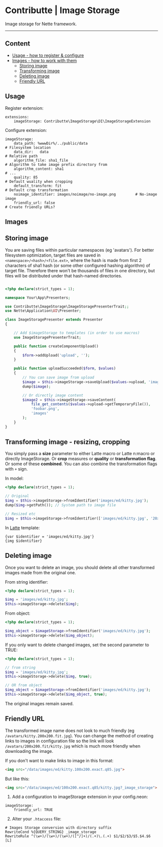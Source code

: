 # Contributte | Image Storage

Image storage for Nette framework.

---

## Content

- [Usage - how to register & configure](#usage)
- [Images - how to work with them](#images)
	- [Storing image](#storing-image)
	- [Transforming image](#transforming-image-resizing-cropping)
	- [Deleting image](#deleting-image)
	- [Friendly URL](#friendly-url)

## Usage

Register extension:
```neon
extensions:
	imageStorage: Contributte\ImageStorage\DI\ImageStorageExtension
```

Configure extension:
```neon
imageStorage:
	data_path: %wwwDir%/../public/data									# Filesystem location
	data_dir:	data																			# Relative path
	algorithm_file: sha1_file														# Algorithm to take image prefix directory from
	algorithm_content: sha1															# ...
	quality: 85																					# Default wuality when cropping
	default_transform: fit															# Default crop transformation
	noimage_identifier: images/noimage/no-image.png			# No-image image
	friendly_url: false																	# Create friendly URLs?
```

## Images

## Storing image

You are saving files within particular namespaces (eg 'avatars').
For better filesystem optimization, target files are saved in `<namespace>/<hash>/<file.ext>`,
where the hash is made from first 2 characters of sha1 hash (or some other configured hashing algorithm) of target file.
Therefore there won't be thousands of files in one directory,
but files will be distributed under that hash-named directories.


```php

<?php declare(strict_types = 1);

namespace Your\App\Presenters;

use Contributte\ImageStorage\ImageStoragePresenterTrait;;
use Nette\Application\UI\Presenter;

class ImageStoragePresenter extends Presenter
{

	// Add $imageStorage to templates (in order to use macros)
	use ImageStoragePresenterTrait;

	public function createComponentUpload()
	{
		$form->addUpload('upload', '');
	}

	public function uploadSucceeded($form, $values)
	{
		// You can save image from upload
		$image = $this->imageStorage->saveUpload($values->upload, 'images');
		dump($image);

		// Or directly image content
		$image2 = $this->imageStorage->saveContent(
			file_get_contents($values->upload->getTemporaryFile()),
			'foobar.png',
			'images'
		);
	}
}
```

## Transforming image - resizing, cropping

You simply pass a **size** parameter to either Latte macro or Latte n:macro or directly ImageStorage.
Or **crop** measures or **quality** or **transformation flag**.
Or some of these **combined**. You can also combine the transformation flags with `+` sign.

In model:
```php
<?php declare(strict_types = 1);

// Original
$img = $this->imageStorage->fromIdentifier('images/ed/kitty.jpg');
dump($img->getPath()); // System path to image file

// Resized etc
$img = $this->imageStorage->fromIdentifier(['images/ed/kitty.jpg', '20x20']);
```

In [Latte](https://latte.nette.org/) template:

```latte
{var $identifier = 'images/ed/kitty.jpg'}
{img $identifier}
```

## Deleting image

Once you want to delete an image,
you should delete all other transformed images made from the original one.

From string identifier:

```php
<?php declare(strict_types = 1);

$img = 'images/ed/kitty.jpg';
$this->imageStorage->delete($img);
```

From object:

```php
<?php declare(strict_types = 1);

$img_object = $imageStorage->fromIdentifier('images/ed/kitty.jpg');
$this->imageStorage->delete($img_object);
```

If you only want to delete changed images, set the second parameter to TRUE:
```php
<?php declare(strict_types = 1);

// from string
$img = 'images/ed/kitty.jpg';
$this->imageStorage->delete($img, true);

// OR from object
$img_object = $imageStorage->fromIdentifier('images/ed/kitty.jpg');
$this->imageStorage->delete($img_object, true);
```
The original images remain saved.


## Friendly URL

The transformed image name does not look to much friendly (eg `/avatars/kitty.200x200.fit.jpg`).
You can change the method of creating links to images in configuration file so the link will look `/avatars/200x200.fit/kitty.jpg` which is much more friendly when downloading the image.

If you don't want to make links to image in this format:
```html
<img src="/data/images/ed/kitty.100x200.exact.q85.jpg">
```

But like this:
```html
<img src="/data/images/ed/100x200.exact.q85/kitty.jpg?_image_storage">
```

1) Add a configuration to imageStorage extension in your config.neon:
```neon
imageStorage:
	friendly_url: TRUE
```

2) Alter your `.htaccess` file:

```
# Images Storage conversion with directory suffix
RewriteCond %{QUERY_STRING} _image_storage
RewriteRule ^(\w+)/(\w+)/(\w+)/([^/]+)/(.+)\.(.+) $1/$2/$3/$5.$4.$6 [L]
```
